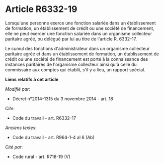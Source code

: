 # Article R6332-19

Lorsqu'une personne exerce une fonction salariée dans un établissement de formation, un établissement de crédit ou une
société de financement, elle ne peut exercer une fonction salariée dans un organisme collecteur paritaire agréé, ou délégué
par lui au titre de l'article R. 6332-17. 

Le cumul des fonctions d'administrateur dans un organisme collecteur paritaire agréé et dans un établissement de formation,
un établissement de crédit ou une société de financement est porté à la connaissance des instances paritaires de l'organisme
collecteur ainsi qu'à celle du commissaire aux comptes qui établit, s'il y a lieu, un rapport spécial.

**Liens relatifs à cet article**

_Modifié par_:

  - Décret n°2014-1315 du 3 novembre 2014 - art. 18

_Cite_:

  - Code du travail - art. R6332-17

_Anciens textes_:

  - Code du travail - art. R964-1-4 al 6 (Ab)

_Cité par_:

  - Code rural - art. R718-19 (V)
